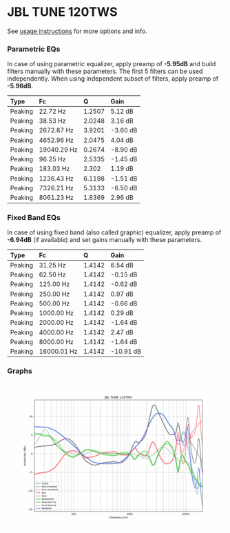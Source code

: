 # JBL TUNE 120TWS
See [usage instructions](https://github.com/jaakkopasanen/AutoEq#usage) for more options and info.

### Parametric EQs
In case of using parametric equalizer, apply preamp of **-5.95dB** and build filters manually
with these parameters. The first 5 filters can be used independently.
When using independent subset of filters, apply preamp of **-5.96dB**.

| Type    | Fc          |      Q | Gain     |
|:--------|:------------|:-------|:---------|
| Peaking | 22.72 Hz    | 1.2507 | 5.12 dB  |
| Peaking | 38.53 Hz    | 2.0248 | 3.16 dB  |
| Peaking | 2672.87 Hz  | 3.9201 | -3.60 dB |
| Peaking | 4652.96 Hz  | 2.0475 | 4.04 dB  |
| Peaking | 19040.29 Hz | 0.2674 | -8.90 dB |
| Peaking | 96.25 Hz    | 2.5335 | -1.45 dB |
| Peaking | 183.03 Hz   | 2.302  | 1.19 dB  |
| Peaking | 1236.43 Hz  | 6.1198 | -1.51 dB |
| Peaking | 7326.21 Hz  | 5.3133 | -6.50 dB |
| Peaking | 8061.23 Hz  | 1.8369 | 2.96 dB  |

### Fixed Band EQs
In case of using fixed band (also called graphic) equalizer, apply preamp of **-6.94dB**
(if available) and set gains manually with these parameters.

| Type    | Fc          |      Q | Gain      |
|:--------|:------------|:-------|:----------|
| Peaking | 31.25 Hz    | 1.4142 | 6.54 dB   |
| Peaking | 62.50 Hz    | 1.4142 | -0.15 dB  |
| Peaking | 125.00 Hz   | 1.4142 | -0.62 dB  |
| Peaking | 250.00 Hz   | 1.4142 | 0.97 dB   |
| Peaking | 500.00 Hz   | 1.4142 | -0.66 dB  |
| Peaking | 1000.00 Hz  | 1.4142 | 0.29 dB   |
| Peaking | 2000.00 Hz  | 1.4142 | -1.64 dB  |
| Peaking | 4000.00 Hz  | 1.4142 | 2.47 dB   |
| Peaking | 8000.00 Hz  | 1.4142 | -1.64 dB  |
| Peaking | 16000.01 Hz | 1.4142 | -10.91 dB |

### Graphs
![](./JBL%20TUNE%20120TWS.png)
